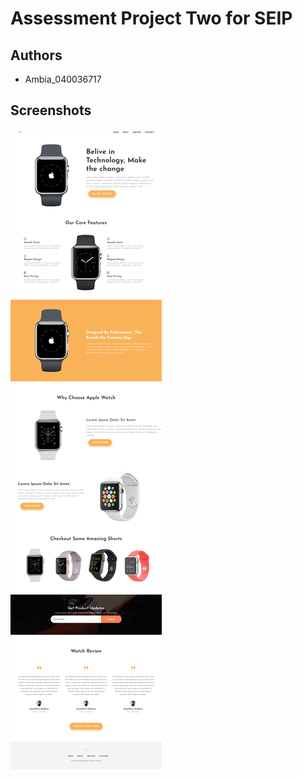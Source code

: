 
# Assessment Project Two for SEIP




## Authors

- Ambia_040036717



## Screenshots

![App Screenshot](https://github.com/akterambia/assessment_2/blob/main/assets/image/screencapture-akterambia-github-io-assessment-2-2022-12-18-12_40_18.png?raw=true)

